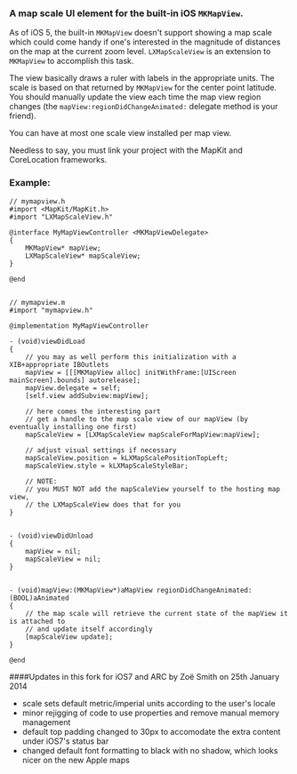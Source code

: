 ### A map scale UI element for the built-in iOS `MKMapView`.

As of iOS 5, the built-in `MKMapView` doesn't support showing a map scale which could
come handy if one's interested in the magnitude of distances on the map at the current
zoom level. `LXMapScaleView` is an extension to `MKMapView` to accomplish this task.

The view basically draws a ruler with labels in the appropriate units. The scale is
based on that returned by `MKMapView` for the center point latitude. You should manually
update the view each time the map view region changes (the `mapView:regionDidChangeAnimated:`
delegate method is your friend).

You can have at most one scale view installed per map view.

Needless to say, you must link your project with the MapKit and CoreLocation frameworks.


### Example:

```objc
// mymapview.h
#import <MapKit/MapKit.h>
#import "LXMapScaleView.h"

@interface MyMapViewController <MKMapViewDelegate>
{
	MKMapView* mapView;
	LXMapScaleView* mapScaleView;
}

@end


// mymapview.m
#import "mymapview.h"

@implementation MyMapViewController

- (void)viewDidLoad
{
	// you may as well perform this initialization with a XIB+appropriate IBOutlets
	mapView = [[[MKMapView alloc] initWithFrame:[UIScreen mainScreen].bounds] autorelease];
	mapView.delegate = self;
	[self.view addSubview:mapView];

	// here comes the interesting part
	// get a handle to the map scale view of our mapView (by eventually installing one first)
	mapScaleView = [LXMapScaleView mapScaleForMapView:mapView];
	
	// adjust visual settings if necessary
	mapScaleView.position = kLXMapScalePositionTopLeft;
	mapScaleView.style = kLXMapScaleStyleBar;

	// NOTE:
	// you MUST NOT add the mapScaleView yourself to the hosting map view, 
	// the LXMapScaleView does that for you
}


- (void)viewDidUnload
{
	mapView = nil;
	mapScaleView = nil;
}


- (void)mapView:(MKMapView*)aMapView regionDidChangeAnimated:(BOOL)aAnimated
{
	// the map scale will retrieve the current state of the mapView it is attached to
	// and update itself accordingly
	[mapScaleView update];
}

@end
```

####Updates in this fork for iOS7 and ARC by Zoë Smith on 25th January 2014
- scale sets default metric/imperial units according to the user's locale
- minor rejigging of code to use properties and remove manual memory management
- default top padding changed to 30px to accomodate the extra content under iOS7's status bar
- changed default font formatting to black with no shadow, which looks nicer on the new Apple maps
